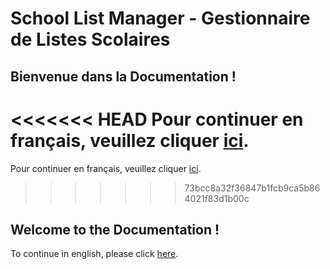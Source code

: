 # School List Manager - Gestionnaire de Listes Scolaires

## Bienvenue dans la Documentation !

<<<<<<< HEAD
Pour continuer en français, veuillez cliquer [ici](/fr/preparation).
=======
Pour continuer en français, veuillez cliquer [ici](/fr).
>>>>>>> 73bcc8a32f36847b1fcb9ca5b864021f83d1b00c

## Welcome to the Documentation !

To continue in english, please click [here](/en).